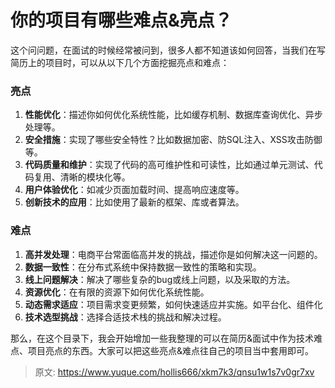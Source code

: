 # 你的项目有哪些难点&亮点？

这个问问题，在面试的时候经常被问到，很多人都不知道该如何回答，当我们在写简历上的项目时，可以从以下几个方面挖掘亮点和难点：

### 亮点
1. **性能优化**：描述你如何优化系统性能，比如缓存机制、数据库查询优化、异步处理等。
2. **安全措施**：实现了哪些安全特性？比如数据加密、防SQL注入、XSS攻击防御等。
3. **代码质量和维护**：实现了代码的高可维护性和可读性，比如通过单元测试、代码复用、清晰的模块化等。
4. **用户体验优化**：如减少页面加载时间、提高响应速度等。
5. **创新技术的应用**：比如使用了最新的框架、库或者算法。

### 难点
1. **高并发处理**：电商平台常面临高并发的挑战，描述你是如何解决这一问题的。
2. **数据一致性**：在分布式系统中保持数据一致性的策略和实现。
3. **线上问题解决**：解决了哪些复杂的bug或线上问题，以及采取的方法。
4. **资源优化**：在有限的资源下如何优化系统性能。
5. **动态需求适应**：项目需求变更频繁，如何快速适应并实施。如平台化、组件化
6. **技术选型挑战**：选择合适技术栈的挑战和解决过程。



那么，在这个目录下，我会开始增加一些我整理的可以在简历&面试中作为技术难点、项目亮点的东西。大家可以把这些亮点&难点往自己的项目当中套用即可。



> 原文: <https://www.yuque.com/hollis666/xkm7k3/qnsu1w1s7v0gr7xv>